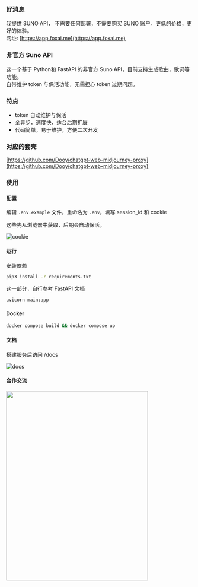 ### 好消息
我提供 SUNO API， 不需要任何部署，不需要购买 SUNO 账户。更低的价格，更好的体验。  
网址: [https://app.foxai.me](https://app.foxai.me)

### 非官方 Suno API

这一个基于 Python和 FastAPI 的非官方 Suno API，目前支持生成歌曲，歌词等功能。  
自带维护 token 与保活功能，无需担心 token 过期问题。

### 特点

- token 自动维护与保活
- 全异步，速度快，适合后期扩展
- 代码简单，易于维护，方便二次开发

### 对应的套壳

[https://github.com/Dooy/chatgpt-web-midjourney-proxy](https://github.com/Dooy/chatgpt-web-midjourney-proxy)

### 使用

#### 配置

编辑 `.env.example` 文件，重命名为 `.env`，填写 session_id 和 cookie

这些先从浏览器中获取，后期会自动保活。

![cookie](./images/cover.png)

#### 运行

安装依赖

```bash
pip3 install -r requirements.txt
```

这一部分，自行参考 FastAPI 文档

```bash
uvicorn main:app 
```

#### Docker

```bash
docker compose build && docker compose up
```

#### 文档

搭建服务后访问 /docs

![docs](./images/docs.png)


#### 合作交流

<img src="./images/wechat.jpg" width="382px" height="511px" />
